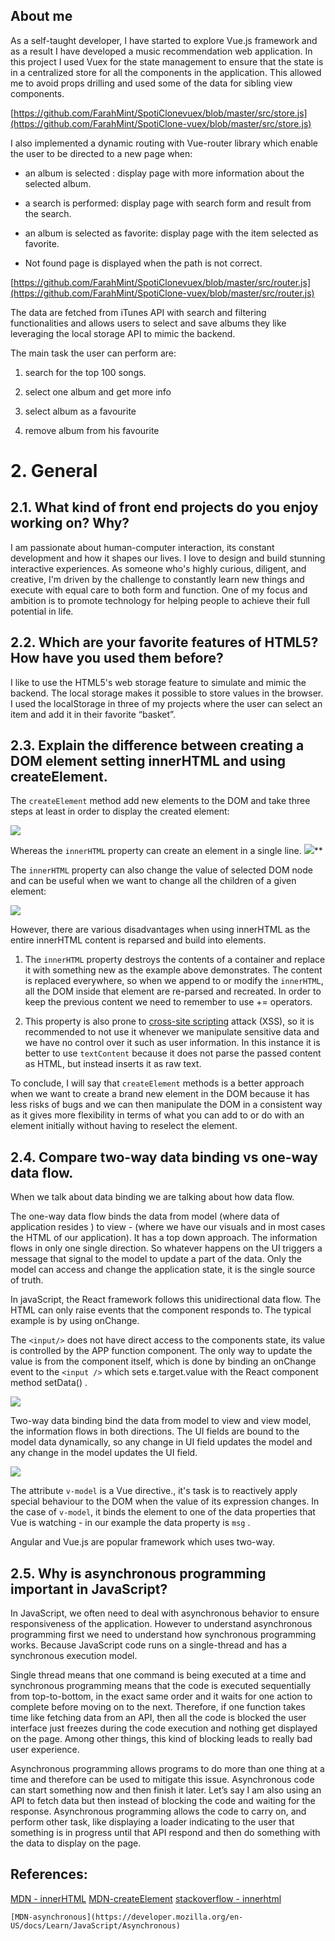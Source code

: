 
## About me

As a self-taught developer, I have started to explore Vue.js framework and as a result I have developed a music recommendation web application. In this project I used Vuex for the state management to ensure that the state is in a centralized store for all the components in the application. This allowed me to avoid props drilling and used some of the data for sibling view components.

[https://github.com/FarahMint/SpotiClonevuex/blob/master/src/store.js](https://github.com/FarahMint/SpotiClone-vuex/blob/master/src/store.js)

I also implemented a dynamic routing with Vue-router library which enable the user to be directed to a new page when:

-  an album is selected : display page with more information about the selected album.
    
-  a search is performed: display page with search form and result from the search.
    
-  an album is selected as favorite: display page with the item selected as favorite.
    
-  Not found page is displayed when the path is not correct.
    

[https://github.com/FarahMint/SpotiClonevuex/blob/master/src/router.js](https://github.com/FarahMint/SpotiClone-vuex/blob/master/src/router.js)

The data are fetched from iTunes API with search and filtering functionalities and allows users to select and save albums they like leveraging the local storage API to mimic the backend.

The main task the user can perform are:

1. search for the top 100 songs.

2. select one album and get more info

3. select album as a favourite

4. remove album from his favourite

  

# 2. General

## 2.1. What kind of front end projects do you enjoy working on? Why?

I am passionate about human-computer interaction, its constant development and how it shapes our lives. I love to design and build stunning interactive experiences. As someone who's highly curious, diligent, and creative, I'm driven by the challenge to constantly learn new things and execute with equal care to both form and function. One of my focus and ambition is to promote technology for helping people to achieve their full potential in life.

  

## 2.2. Which are your favorite features of HTML5? How have you used them before? 

I like to use the HTML5's web storage feature to simulate and mimic the backend. The local storage makes it possible to store values in the browser. I used the localStorage in three of my projects where the user can select an item and add  it in their favorite “basket”.
  

## 2.3. Explain the difference between creating a DOM element setting innerHTML and using createElement.

The `createElement` method add new elements to the DOM and take three steps at least in order to display the created element:

**![](https://lh5.googleusercontent.com/FnWTszCtfMrqTxYsgLKYS3et2ypl6yD_2YlGwqNuD8KUfokxrT8_lCpxwNtiOu27JgFNoLB2gdzVEREg_rw6zA6HmxAWScYS718E9CcFNA27rPctuwOOphEI6iAkuJjuPGfkdOUA)**
  

Whereas  the `innerHTML` property can create an element in a single line.
 ![](https://lh5.googleusercontent.com/UhObM7qnFqKjB450YSS5ZR-cZiFfJl1BTQAYnJzug6N5v84AMT5YdICTobJ7cKlwVn9lkDqFKIcd2Dhc4B8N_x22JefH8P1TVCLPYc7Zh6q99vFf_k0VgCmofqRf5QCqWeNAlWjI)**
  

The `innerHTML` property can also change the value of selected DOM node  and can be useful when we want to change all the children of a given element:

**![](https://lh4.googleusercontent.com/y55tA-B-4iyO7uk-jkPVHA4SHCkY5xm4Q_sMk-f045hJwMwjgT3ZXNnPcPXkDqhX5wQWvJ4tnkvRBl7ICLhHDt24fgE4TI9dx1xr9MQcbHYORr5oYHM6hS_6_k-6vod4imsEfJ3G)**
  
However, there are various disadvantages when using innerHTML as the entire innerHTML content is reparsed and build into elements.

1) The `innerHTML` property destroys the contents of a container and replace it with something new as the example above demonstrates. The content is replaced everywhere, so when we append to or modify the `innerHTML`, all the DOM inside that element are re-parsed and recreated. In order to keep the previous content we need to remember to use += operators.

  

2) This property is also prone to [cross-site scripting](https://en.wikipedia.org/wiki/cross-site%20scripting) attack (XSS), so it is recommended to not use it whenever we manipulate sensitive data and we have no control over it such as user information. In this instance it is better to use `textContent` because it does not parse the passed content as HTML, but instead inserts it as raw text.

To conclude, I will say that `createElement` methods  is a better approach when we want to create a brand new element in the DOM because it has less risks of bugs and we can then manipulate the DOM in a consistent way as it gives more flexibility in terms of what you can add to or do with an element initially without having to reselect the element.


## 2.4. Compare two-way data binding vs one-way data flow.

When we talk about data binding we are talking about  how data flow.

The one-way data flow binds the data from model (where data of application resides ) to view - (where we have our visuals and in most cases the HTML of our application). It has a top down approach. The information flows in only one single direction. So whatever happens on the UI triggers a message that signal to the model to update a part of the data. Only the model can access and change the application state, it is the single source of truth.

In javaScript, the React framework follows this unidirectional data flow. The HTML can only raise events that the component responds to. The typical example is by using onChange.

The `<input/>`  does not have direct access to the components state, its value is controlled by the APP function component. The only way to update the value is from the component itself, which is done by binding an onChange event to the `<input />` which sets e.target.value with the React component method setData()  .


![](https://lh6.googleusercontent.com/071nKaQxezSUDHGbLQwsbByJXaja-_tnBRBM0zsrpPqmBc4y53XBbEoV5PODpBzYKWfLAH2ylcdoOcZSMYCD9_InL30cQ7wopXOFBG6R-j5fot__noCxkVmwM7M8j8gRJfYx_QUU)

  
  
  
  

Two-way data binding bind the data from model to view and view model, the information flows in both directions. The UI fields are bound to the model data dynamically, so any change in UI field updates the model and any change in the model updates the UI field.

![](https://lh3.googleusercontent.com/7AKWonWlpvjBdQCMHfL56oSUMKOtVCLWLW_teAnGthUf-fpk-pYr0bfA2eT_EqeCB5Z-2fQ4LwGzU1r5XfyQV1T1cSViKbDBVI-7uAqnYpO8ZtK7RD2QbkmXr099HiirDNUmY-wf)

  
The attribute `v-model`  is a Vue directive., it's task is to reactively apply special behaviour to the DOM when the value of its expression changes. In the case of `v-model`, it binds the element to one of the data properties that Vue is watching - in our example the data property is `msg` .

Angular and Vue.js are popular framework which uses two-way.

## 2.5. Why is asynchronous programming important in JavaScript?
 
  In JavaScript, we often need to deal with asynchronous behavior to ensure responsiveness of the application. However to understand asynchronous programming first we need to understand how synchronous programming works. Because JavaScript code runs on a single-thread and has a synchronous execution model. 

 Single thread means that one command is being executed at a time and synchronous programming means that the code is executed sequentially from top-to-bottom, in the exact same order and it waits for one action to complete before moving on to the next. Therefore, if one function takes time like fetching data from an API, then all the code is blocked the user interface just freezes during the code execution and nothing get displayed on the page. Among other things, this kind of blocking leads to really bad user experience.

  
Asynchronous programming allows programs to do more than one thing at a time and therefore can be used to mitigate this issue. Asynchronous code can start something now and then finish it later. Let’s say I am also using an API to fetch data but then instead of blocking the code and waiting for the response. Asynchronous programming allows the code to carry on, and perform other task, like displaying a loader indicating to the user that something is in progress until that API respond and then do something with the data to display on the page.

   ## References:

   [MDN - innerHTML](https://developer.mozilla.org/en-US/docs/Web/API/Element/innerHTML)
   [MDN-createElement](https://developer.mozilla.org/en-US/docs/Web/API/Document/createElement)
   [stackoverflow - innerhtml](https://stackoverflo*w.com/questions/11515383/why-is-element-innerhtml-bad-code)

    [MDN-asynchronous](https://developer.mozilla.org/en-US/docs/Learn/JavaScript/Asynchronous)